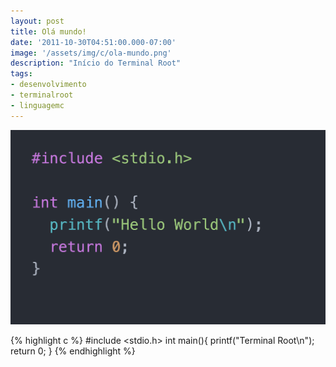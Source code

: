 ```yaml
---
layout: post
title: Olá mundo!
date: '2011-10-30T04:51:00.000-07:00'
image: '/assets/img/c/ola-mundo.png'
description: "Início do Terminal Root"
tags:
- desenvolvimento
- terminalroot
- linguagemc
---
```


![Hello, world!](/assets/img/c/ola-mundo.png)

{% highlight c %}
#include <stdio.h>
int main(){
	printf("Terminal Root\n");
	return 0;
}
{% endhighlight %}

<script async src="https://pagead2.googlesyndication.com/pagead/js/adsbygoogle.js"></script>

<!-- Informat -->
<ins class="adsbygoogle"
 style="display:block"
 data-ad-client="ca-pub-2838251107855362"
 data-ad-slot="2327980059"
 data-ad-format="auto"
 data-full-width-responsive="true"></ins>

<script>
(adsbygoogle = window.adsbygoogle || []).push({});
</script>

